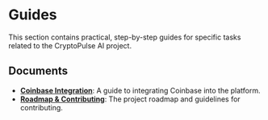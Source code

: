 # Guides

This section contains practical, step-by-step guides for specific tasks related to the CryptoPulse AI project.

## Documents

*   **[Coinbase Integration](./coinbase-integration.md)**: A guide to integrating Coinbase into the platform.
*   **[Roadmap & Contributing](./roadmap-and-contributing.md)**: The project roadmap and guidelines for contributing.
